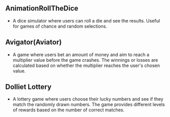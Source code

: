 ## AnimationRollTheDice

- A dice simulator where users can roll a die and see the results. Useful for games of chance and random selections.

## Avigator(Aviator)

- A game where users bet an amount of money and aim to reach a multiplier value before the game crashes. The winnings or losses are calculated based on whether the multiplier reaches the user's chosen value.

## Dolliet Lottery

- A lottery game where users choose their lucky numbers and see if they match the randomly drawn numbers. The game provides different levels of rewards based on the number of correct matches.

